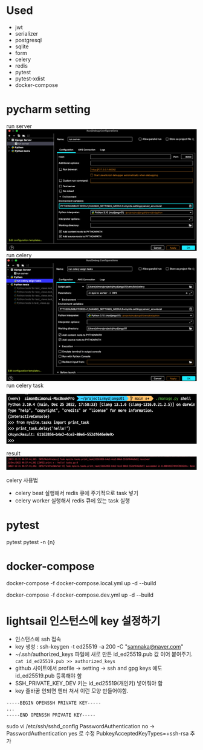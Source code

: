 # Used
* jwt
* serializer
* postgresql
* sqlite
* form
* celery
* redis
* pytest
* pytest-xdist
* docker-compose

# pycharm setting
run server
![img.png](z_images_for_readme/img.png)
run celery
![img_1.png](z_images_for_readme/img_1.png)
run celery task

![img_2.png](z_images_for_readme/img_2.png)

result
![img_3.png](z_images_for_readme/img_3.png)

celery 사용법
* celery beat 실행해서 redis 큐에 주기적으로 task 넣기
* celery worker 실행해서 redis 큐에 있는 task 실행

# pytest
pytest
pytest -n {n}

# docker-compose
docker-compose -f docker-compose.local.yml up -d --build

docker-compose -f docker-compose.dev.yml up -d --build

# lightsail 인스턴스에 key 설정하기
* 인스턴스에 ssh 접속
* key 생성 : ssh-keygen -t ed25519 -a 200 -C "samnaka@naver.com"
* ~/.ssh/authorized_keys 파일에 새로 만든 id_ed25519.pub 값 이어 붙여주기. `cat id_ed25519.pub >> authorized_keys`
* github 사이트에서 profile -> setting -> ssh and gpg keys 에도 id_ed25519.pub 등록해야 함
* SSH_PRIVATE_KEY_DEV 키는 id_ed25519(개인키) 넣어줘야 함
* key 줄바꿈 안되면 엔터 쳐서 이런 모양 만들어야함.
```
-----BEGIN OPENSSH PRIVATE KEY-----
...
-----END OPENSSH PRIVATE KEY-----
```

sudo vi /etc/ssh/sshd_config
PasswordAuthentication no -> PasswordAuthentication yes 로 수정
PubkeyAcceptedKeyTypes=+ssh-rsa 추가
